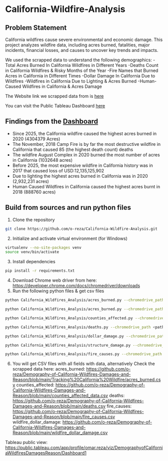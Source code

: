 # California-Wildfire-Analysis

## Problem Statement
California wildfires cause severe environmental and economic damage. This project analyzes wildfire data, including acres burned, fatalities, major incidents, financial losses, and causes to uncover key trends and impacts.

We used the scrapped data to understand the following demographics:
-Total Acres Burned In California Wildfires in Different Years
-Deaths Count in California Wildfires & Risky Months of the Year 
-Fire Names that Burned Acres in California in Different Times
-Dollar Damage In California Due to Wildfires 
-Wildfires in California Due to Lighting & Acres Burned
-Human-Caused Wildfires in California & Acres Damage

The Website link we scrapped data from is [here](https://calmatters.org/california-wildfire-map-tracker/)

You can visit the Public Tableau Dashboard [here](https://public.tableau.com/app/profile/omar.reza/viz/DemographyofCaliforniaWildfiresDamagesReason/Dashboard1)  

## Findings from the [Dashboard](https://public.tableau.com/app/profile/omar.reza/viz/DemographyofCaliforniaWildfiresDamagesReason/Dashboard1)
- Since 2025, the California wildfire caused the highest acres burned in 2020 (4304379 Acres)
- The November, 2018 Camp Fire is by far the most destructive wildfire in California that caused 85 (the highest death count) deaths
- The wildfire August Complex in 2020 burned the most number of acres in California (1032648 acres)
- Before 2025, the most expensive wildfire in California history was in 2017 that caused loss of USD:12,135,125,902
- Due to lighting the highest acres burned in California was in 2020 (2,932,231 acres)
- Human Caused Wildfires in California caused the highest acres burnt in 2018 (888760 acres)
  
## Build from sources and run python files
1. Clone the repository
```bash
git clone https://github.com/o-reza/California-Wildfire-Analysis.git
```
2. Initialize and activate virtual environment (for Windows)
```bash
virtualenv --no-site-packages venv
source venv/bin/activate
```
3. Install dependencies
```bash
pip install -r requirements.txt
```
4. Download Chrome web driver from here: https://developer.chrome.com/docs/chromedriver/downloads
5. Run the following python files & get csv files
```bash
python California_Wildfires_Analysis/acres_burned.py --chromedrive_path <path-to-chromedriver>
```

```bash
python California_Wildfires_Analysis/acres_burned.py --chromedrive_path <path-to-chromedriver>
```

```bash
python California_Wildfires_Analysis/counties_affected.py --chromedrive_path <path-to-chromedriver>
```

```bash
python California_Wildfires_Analysis/deaths.py --chromedrive_path <path-to-chromedriver>
```

```bash
python California_Wildfires_Analysis/dollar_damage.py --chromedrive_path <path-to-chromedriver>
```

```bash
python California_Wildfires_Analysis/structure_damage.py --chromedrive_path <path-to-chromedriver>
```

```bash
python California_Wildfires_Analysis/fire_causes.py --chromedrive_path <path-to-chromedriver>
```

6. You will get CSV files with all fields with data, alternatively Check the scrapped data here:
   acres_burned: https://github.com/o-reza/Demography-of-California-Wildfires-Damages-and-Reason/blob/main/Tracking%20California%20Wildfire/acres_burned.csv
   counties_affected: https://github.com/o-reza/Demography-of-California-Wildfires-Damages-and-Reason/blob/main/counties_affected_data.csv
   deaths: https://github.com/o-reza/Demography-of-California-Wildfires-Damages-and-Reason/blob/main/deaths.csv 
   fire_causes: https://github.com/o-reza/Demography-of-California-Wildfires-Damages-and-Reason/blob/main/fire_causes.csv
   wildfire_dollar_damage: https://github.com/o-reza/Demography-of-California-Wildfires-Damages-and-Reason/blob/main/wildfire_dollar_damage.csv



Tableau public view: 
[https://public.tableau.com/app/profile/omar.reza/viz/DemographyofCaliforniaWildfiresDamagesReason/Dashboard1 ](https://github.com/o-reza/Demography-of-California-Wildfires-Damages-and-Reason/blob/main/acres_burned.csv)
